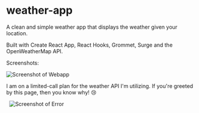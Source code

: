 # weather-app
A clean and simple weather app that displays the weather given your location.

Built with Create React App, React Hooks, Grommet, Surge and the OpenWeatherMap API.

Screenshots:

![Screenshot of Webapp](https://i.imgur.com/G7nah2H.png)


I am on a limited-call plan for the weather API I'm utilizing. If you're greeted by this page, then you know why! 😢

&nbsp;
![Screenshot of Error](https://i.imgur.com/Irn16Gw.png)
